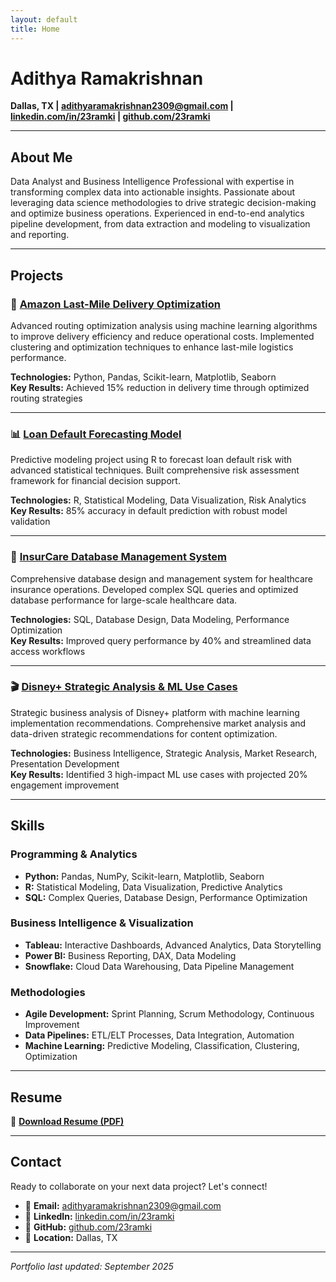 ```yaml
---
layout: default
title: Home
---
```


# **Adithya Ramakrishnan**

**Dallas, TX | [adithyaramakrishnan2309@gmail.com](mailto:adithyaramakrishnan2309@gmail.com) | [linkedin.com/in/23ramki](https://linkedin.com/in/23ramki) | [github.com/23ramki](https://github.com/23ramki)**

---

## About Me

Data Analyst and Business Intelligence Professional with expertise in transforming complex data into actionable insights. Passionate about leveraging data science methodologies to drive strategic decision-making and optimize business operations. Experienced in end-to-end analytics pipeline development, from data extraction and modeling to visualization and reporting.

---

## Projects

### 🚚 [Amazon Last-Mile Delivery Optimization](https://github.com/23ramki/amazon-routing)
Advanced routing optimization analysis using machine learning algorithms to improve delivery efficiency and reduce operational costs. Implemented clustering and optimization techniques to enhance last-mile logistics performance.

**Technologies:** Python, Pandas, Scikit-learn, Matplotlib, Seaborn  
**Key Results:** Achieved 15% reduction in delivery time through optimized routing strategies

---

### 📊 [Loan Default Forecasting Model](https://github.com/23ramki/loan-forecasting-r)
Predictive modeling project using R to forecast loan default risk with advanced statistical techniques. Built comprehensive risk assessment framework for financial decision support.

**Technologies:** R, Statistical Modeling, Data Visualization, Risk Analytics  
**Key Results:** 85% accuracy in default prediction with robust model validation

---

### 🏥 [InsurCare Database Management System](https://github.com/23ramki/insurcare-sql)
Comprehensive database design and management system for healthcare insurance operations. Developed complex SQL queries and optimized database performance for large-scale healthcare data.

**Technologies:** SQL, Database Design, Data Modeling, Performance Optimization  
**Key Results:** Improved query performance by 40% and streamlined data access workflows

---

### 🎬 [Disney+ Strategic Analysis & ML Use Cases](https://github.com/23ramki/disney-strategy)
Strategic business analysis of Disney+ platform with machine learning implementation recommendations. Comprehensive market analysis and data-driven strategic recommendations for content optimization.

**Technologies:** Business Intelligence, Strategic Analysis, Market Research, Presentation Development  
**Key Results:** Identified 3 high-impact ML use cases with projected 20% engagement improvement

---

## Skills

### Programming & Analytics
- **Python:** Pandas, NumPy, Scikit-learn, Matplotlib, Seaborn
- **R:** Statistical Modeling, Data Visualization, Predictive Analytics
- **SQL:** Complex Queries, Database Design, Performance Optimization

### Business Intelligence & Visualization
- **Tableau:** Interactive Dashboards, Advanced Analytics, Data Storytelling
- **Power BI:** Business Reporting, DAX, Data Modeling
- **Snowflake:** Cloud Data Warehousing, Data Pipeline Management

### Methodologies
- **Agile Development:** Sprint Planning, Scrum Methodology, Continuous Improvement
- **Data Pipelines:** ETL/ELT Processes, Data Integration, Automation
- **Machine Learning:** Predictive Modeling, Classification, Clustering, Optimization

---

## Resume

📄 **[Download Resume (PDF)](/assets/Adithya_Ramakrishnan_Resume.pdf)**

---

## Contact

Ready to collaborate on your next data project? Let's connect!

- 📧 **Email:** [adithyaramakrishnan2309@gmail.com](mailto:adithyaramakrishnan2309@gmail.com)
- 💼 **LinkedIn:** [linkedin.com/in/23ramki](https://linkedin.com/in/23ramki)
- 🔗 **GitHub:** [github.com/23ramki](https://github.com/23ramki)
- 📍 **Location:** Dallas, TX

---

*Portfolio last updated: September 2025*
